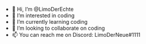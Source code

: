 - 👋 Hi, I’m @LimoDerEchte
- 👀 I’m interested in coding
- 🌱 I’m currently learning coding
- 💞️ I’m looking to collaborate on coding
- 📫 You can reach me on Discord: LimoDerNeue#1111

<!---
LimoDerEchte/LimoDerEchte is a ✨ special ✨ repository because its `README.md` (this file) appears on your GitHub profile.
You can click the Preview link to take a look at your changes.
--->
